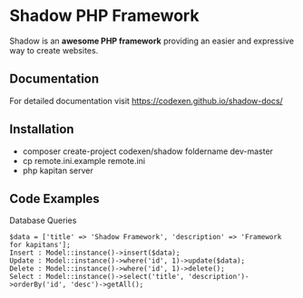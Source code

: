 # Shadow PHP Framework

Shadow is an **awesome PHP framework** providing an easier and expressive way to create websites.

## Documentation
For detailed documentation visit https://codexen.github.io/shadow-docs/

## Installation

- composer create-project codexen/shadow foldername dev-master
- cp remote.ini.example remote.ini
- php kapitan server

## Code Examples

Database Queries
```
$data = ['title' => 'Shadow Framework', 'description' => 'Framework for kapitans'];
Insert : Model::instance()->insert($data);
Update : Model::instance()->where('id', 1)->update($data);
Delete : Model::instance()->where('id', 1)->delete();
Select : Model::instance()->select('title', 'description')->orderBy('id', 'desc')->getAll();
```